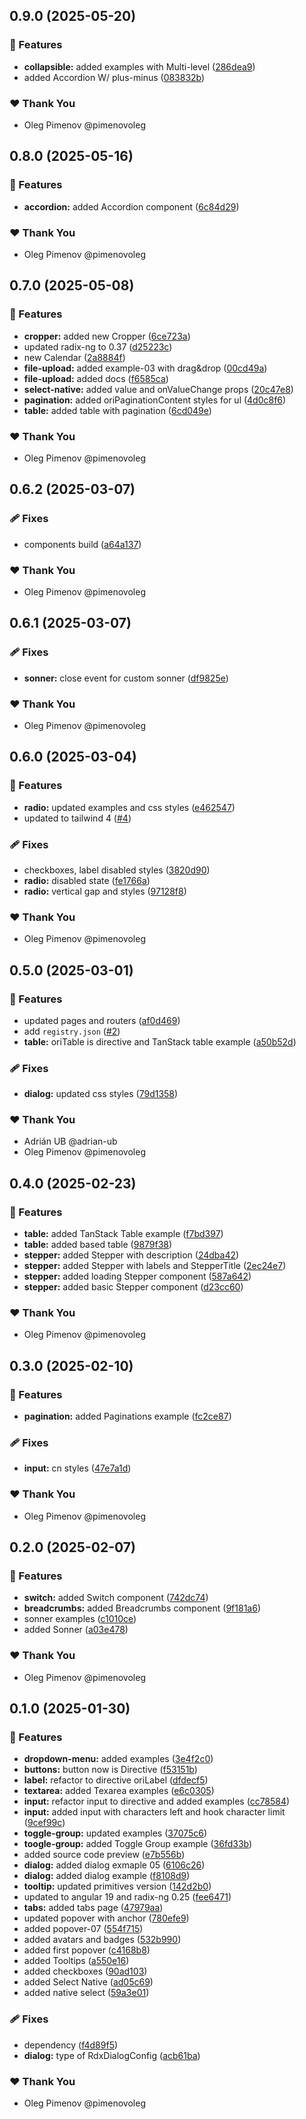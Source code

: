 ## 0.9.0 (2025-05-20)

### 🚀 Features

- **collapsible:** added examples with Multi-level ([286dea9](https://github.com/radix-ng/origin-ui/commit/286dea9))
- added Accordion W/ plus-minus ([083832b](https://github.com/radix-ng/origin-ui/commit/083832b))

### ❤️ Thank You

- Oleg Pimenov @pimenovoleg

## 0.8.0 (2025-05-16)

### 🚀 Features

- **accordion:** added Accordion component ([6c84d29](https://github.com/radix-ng/origin-ui/commit/6c84d29))

### ❤️ Thank You

- Oleg Pimenov @pimenovoleg

## 0.7.0 (2025-05-08)

### 🚀 Features

- **cropper:** added new Cropper ([6ce723a](https://github.com/radix-ng/origin-ui/commit/6ce723a))
- updated radix-ng to 0.37 ([d25223c](https://github.com/radix-ng/origin-ui/commit/d25223c))
- new Calendar ([2a8884f](https://github.com/radix-ng/origin-ui/commit/2a8884f))
- **file-upload:** added example-03 with drag&drop ([00cd49a](https://github.com/radix-ng/origin-ui/commit/00cd49a))
- **file-upload:** added docs ([f6585ca](https://github.com/radix-ng/origin-ui/commit/f6585ca))
- **select-native:** added value and onValueChange props ([20c47e8](https://github.com/radix-ng/origin-ui/commit/20c47e8))
- **pagination:** added oriPaginationContent styles for ul ([4d0c8f6](https://github.com/radix-ng/origin-ui/commit/4d0c8f6))
- **table:** added table with pagination ([6cd049e](https://github.com/radix-ng/origin-ui/commit/6cd049e))

### ❤️ Thank You

- Oleg Pimenov @pimenovoleg

## 0.6.2 (2025-03-07)

### 🩹 Fixes

- components build ([a64a137](https://github.com/radix-ng/origin-ui/commit/a64a137))

### ❤️ Thank You

- Oleg Pimenov @pimenovoleg

## 0.6.1 (2025-03-07)

### 🩹 Fixes

- **sonner:** close event for custom sonner ([df9825e](https://github.com/radix-ng/origin-ui/commit/df9825e))

### ❤️ Thank You

- Oleg Pimenov @pimenovoleg

## 0.6.0 (2025-03-04)

### 🚀 Features

- **radio:** updated examples and css styles ([e462547](https://github.com/radix-ng/origin-ui/commit/e462547))
- updated to tailwind 4 ([#4](https://github.com/radix-ng/origin-ui/pull/4))

### 🩹 Fixes

- checkboxes, label disabled styles ([3820d90](https://github.com/radix-ng/origin-ui/commit/3820d90))
- **radio:** disabled state ([fe1766a](https://github.com/radix-ng/origin-ui/commit/fe1766a))
- **radio:** vertical gap and styles ([97128f8](https://github.com/radix-ng/origin-ui/commit/97128f8))

### ❤️ Thank You

- Oleg Pimenov @pimenovoleg

## 0.5.0 (2025-03-01)

### 🚀 Features

- updated pages and routers ([af0d469](https://github.com/radix-ng/origin-ui/commit/af0d469))
- add `registry.json` ([#2](https://github.com/radix-ng/origin-ui/pull/2))
- **table:** oriTable is directive and TanStack table example ([a50b52d](https://github.com/radix-ng/origin-ui/commit/a50b52d))

### 🩹 Fixes

- **dialog:** updated css styles ([79d1358](https://github.com/radix-ng/origin-ui/commit/79d1358))

### ❤️ Thank You

- Adrián UB @adrian-ub
- Oleg Pimenov @pimenovoleg

## 0.4.0 (2025-02-23)

### 🚀 Features

- **table:** added TanStack Table example ([f7bd397](https://github.com/radix-ng/origin-ui/commit/f7bd397))
- **table:** added based table ([9879f38](https://github.com/radix-ng/origin-ui/commit/9879f38))
- **stepper:** added Stepper with description ([24dba42](https://github.com/radix-ng/origin-ui/commit/24dba42))
- **stepper:** added Stepper with labels and StepperTitle ([2ec24e7](https://github.com/radix-ng/origin-ui/commit/2ec24e7))
- **stepper:** added loading Stepper component ([587a642](https://github.com/radix-ng/origin-ui/commit/587a642))
- **stepper:** added basic Stepper component ([d23cc60](https://github.com/radix-ng/origin-ui/commit/d23cc60))

### ❤️ Thank You

- Oleg Pimenov @pimenovoleg

## 0.3.0 (2025-02-10)

### 🚀 Features

- **pagination:** added Paginations example ([fc2ce87](https://github.com/radix-ng/origin-ui/commit/fc2ce87))

### 🩹 Fixes

- **input:** cn styles ([47e7a1d](https://github.com/radix-ng/origin-ui/commit/47e7a1d))

### ❤️ Thank You

- Oleg Pimenov @pimenovoleg

## 0.2.0 (2025-02-07)

### 🚀 Features

- **switch:** added Switch component ([742dc74](https://github.com/radix-ng/origin-ui/commit/742dc74))
- **breadcrumbs:** added Breadcrumbs component ([9f181a6](https://github.com/radix-ng/origin-ui/commit/9f181a6))
- sonner examples ([c1010ce](https://github.com/radix-ng/origin-ui/commit/c1010ce))
- added Sonner ([a03e478](https://github.com/radix-ng/origin-ui/commit/a03e478))

### ❤️ Thank You

- Oleg Pimenov @pimenovoleg

## 0.1.0 (2025-01-30)

### 🚀 Features

- **dropdown-menu:** added examples ([3e4f2c0](https://github.com/radix-ng/origin-ui/commit/3e4f2c0))
- **buttons:** button now is Directive ([f53151b](https://github.com/radix-ng/origin-ui/commit/f53151b))
- **label:** refactor to directive oriLabel ([dfdecf5](https://github.com/radix-ng/origin-ui/commit/dfdecf5))
- **textarea:** added Texarea examples ([e6c0305](https://github.com/radix-ng/origin-ui/commit/e6c0305))
- **input:** refactor input to directive and added examples ([cc78584](https://github.com/radix-ng/origin-ui/commit/cc78584))
- **input:** added input with characters left and hook character limit ([9cef99c](https://github.com/radix-ng/origin-ui/commit/9cef99c))
- **toggle-group:** updated examples ([37075c6](https://github.com/radix-ng/origin-ui/commit/37075c6))
- **toogle-group:** added Toggle Group example ([36fd33b](https://github.com/radix-ng/origin-ui/commit/36fd33b))
- added source code preview ([e7b556b](https://github.com/radix-ng/origin-ui/commit/e7b556b))
- **dialog:** added dialog exmaple 05 ([6106c26](https://github.com/radix-ng/origin-ui/commit/6106c26))
- **dialog:** added dialog example ([f8108d9](https://github.com/radix-ng/origin-ui/commit/f8108d9))
- **tooltip:** updated primitives version ([142d2b0](https://github.com/radix-ng/origin-ui/commit/142d2b0))
- updated to angular 19 and radix-ng 0.25 ([fee6471](https://github.com/radix-ng/origin-ui/commit/fee6471))
- **tabs:** added tabs page ([47979aa](https://github.com/radix-ng/origin-ui/commit/47979aa))
- updated popover with anchor ([780efe9](https://github.com/radix-ng/origin-ui/commit/780efe9))
- added popover-07 ([554f715](https://github.com/radix-ng/origin-ui/commit/554f715))
- added avatars and badges ([532b990](https://github.com/radix-ng/origin-ui/commit/532b990))
- added first popover ([c4168b8](https://github.com/radix-ng/origin-ui/commit/c4168b8))
- added Tooltips ([a550e16](https://github.com/radix-ng/origin-ui/commit/a550e16))
- added checkboxes ([90ad103](https://github.com/radix-ng/origin-ui/commit/90ad103))
- added Select Native ([ad05c69](https://github.com/radix-ng/origin-ui/commit/ad05c69))
- added native select ([59a3e01](https://github.com/radix-ng/origin-ui/commit/59a3e01))

### 🩹 Fixes

- dependency ([f4d89f5](https://github.com/radix-ng/origin-ui/commit/f4d89f5))
- **dialog:** type of RdxDialogConfig ([acb61ba](https://github.com/radix-ng/origin-ui/commit/acb61ba))

### ❤️ Thank You

- Oleg Pimenov @pimenovoleg